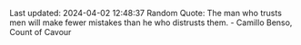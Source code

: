 Last updated: 2024-04-02 12:48:37
Random Quote: The man who trusts men will make fewer mistakes than he who distrusts them. - Camillo Benso, Count of Cavour